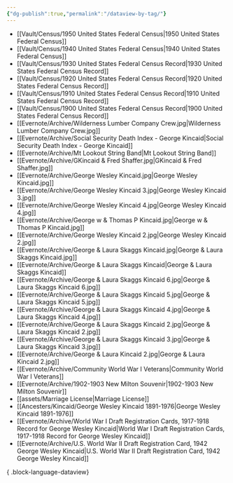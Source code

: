 ```yaml
---
{"dg-publish":true,"permalink":"/dataview-by-tag/"}
---
```




- [[Vault/Census/1950 United States Federal Census\|1950 United States Federal Census]]
- [[Vault/Census/1940 United States Federal Census\|1940 United States Federal Census]]
- [[Vault/Census/1930 United States Federal Census Record\|1930 United States Federal Census Record]]
- [[Vault/Census/1920 United States Federal Census Record\|1920 United States Federal Census Record]]
- [[Vault/Census/1910 United States Federal Census Record\|1910 United States Federal Census Record]]
- [[Vault/Census/1900 United States Federal Census Record\|1900 United States Federal Census Record]]
- [[Evernote/Archive/Wilderness Lumber Company Crew.jpg\|Wilderness Lumber Company Crew.jpg]]
- [[Evernote/Archive/Social Security Death Index - George Kincaid\|Social Security Death Index - George Kincaid]]
- [[Evernote/Archive/Mt Lookout String Band\|Mt Lookout String Band]]
- [[Evernote/Archive/GKincaid & Fred Shaffer.jpg\|GKincaid & Fred Shaffer.jpg]]
- [[Evernote/Archive/George Wesley Kincaid.jpg\|George Wesley Kincaid.jpg]]
- [[Evernote/Archive/George Wesley Kincaid 3.jpg\|George Wesley Kincaid 3.jpg]]
- [[Evernote/Archive/George Wesley Kincaid 4.jpg\|George Wesley Kincaid 4.jpg]]
- [[Evernote/Archive/George w & Thomas P Kincaid.jpg\|George w & Thomas P Kincaid.jpg]]
- [[Evernote/Archive/George Wesley Kincaid 2.jpg\|George Wesley Kincaid 2.jpg]]
- [[Evernote/Archive/George & Laura Skaggs Kincaid.jpg\|George & Laura Skaggs Kincaid.jpg]]
- [[Evernote/Archive/George & Laura Skaggs Kincaid\|George & Laura Skaggs Kincaid]]
- [[Evernote/Archive/George & Laura Skaggs Kincaid 6.jpg\|George & Laura Skaggs Kincaid 6.jpg]]
- [[Evernote/Archive/George & Laura Skaggs Kincaid 5.jpg\|George & Laura Skaggs Kincaid 5.jpg]]
- [[Evernote/Archive/George & Laura Skaggs Kincaid 4.jpg\|George & Laura Skaggs Kincaid 4.jpg]]
- [[Evernote/Archive/George & Laura Skaggs Kincaid 2.jpg\|George & Laura Skaggs Kincaid 2.jpg]]
- [[Evernote/Archive/George & Laura Skaggs Kincaid 3.jpg\|George & Laura Skaggs Kincaid 3.jpg]]
- [[Evernote/Archive/George & Laura Kincaid 2.jpg\|George & Laura Kincaid 2.jpg]]
- [[Evernote/Archive/Community World War I Veterans\|Community World War I Veterans]]
- [[Evernote/Archive/1902-1903 New Milton Souvenir\|1902-1903 New Milton Souvenir]]
- [[assets/Marriage License\|Marriage License]]
- [[Ancesters/Kincaid/George Wesley Kincaid 1891-1976\|George Wesley Kincaid 1891-1976]]
- [[Evernote/Archive/World War I Draft Registration Cards, 1917-1918 Record for George Wesley Kincaid\|World War I Draft Registration Cards, 1917-1918 Record for George Wesley Kincaid]]
- [[Evernote/Archive/U.S. World War II Draft Registration Card, 1942 George Wesley Kincaid\|U.S. World War II Draft Registration Card, 1942 George Wesley Kincaid]]

{ .block-language-dataview}

